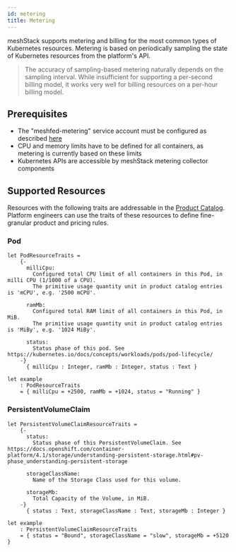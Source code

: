 ```yaml
---
id: metering
title: Metering
---
```


meshStack supports metering and billing for the most common types of Kubernetes resources.
Metering is based on periodically sampling the state of Kubernetes resources from the platform's API.

> The accuracy of sampling-based metering naturally depends on the sampling interval. While insufficient for
> supporting a per-second billing model, it works very well for billing resources on a per-hour billing model.

## Prerequisites

- The "meshfed-metering" service account must be configured as described [here](integrations/kubernetes/index.md#metering)
- CPU and memory limits have to be defined for all containers, as metering is currently based on these limits
- Kubernetes APIs are accessible by meshStack metering collector components

## Supported Resources

Resources with the following traits are addressable in the [Product Catalog](/settings/billing-configuration#defining-a-custom-product-catalog). Platform engineers can use the traits of these resources to define fine-granular product and pricing rules.

### Pod

<!--snippet:mesh.kraken.productcatalog.traits.kubernetes.pod#type-->


<!--DOCUSAURUS_CODE_TABS-->
<!--Dhall Type-->
```dhall
let PodResourceTraits =
    {-
      milliCpu:
        Configured total CPU limit of all containers in this Pod, in milli CPU (1/1000 of a CPU).
        The primitive usage quantity unit in product catalog entries is 'mCPU', e.g. '2500 mCPU'.

      ramMb:
        Configured total RAM limit of all containers in this Pod, in MiB.
        The primitive usage quantity unit in product catalog entries is 'MiBy', e.g. '1024 MiBy'.

      status:
        Status phase of this pod. See https://kubernetes.io/docs/concepts/workloads/pods/pod-lifecycle/
    -}
      { milliCpu : Integer, ramMb : Integer, status : Text }
```
<!--Example-->
```dhall
let example
    : PodResourceTraits
    = { milliCpu = +2500, ramMb = +1024, status = "Running" }
```
<!--END_DOCUSAURUS_CODE_TABS-->

### PersistentVolumeClaim
<!--snippet:mesh.kraken.productcatalog.traits.kubernetes.persistentvolumeclaim#type-->


<!--DOCUSAURUS_CODE_TABS-->
<!--Dhall Type-->
```dhall
let PersistentVolumeClaimResourceTraits =
    {-
      status:
        Status phase of this PersistentVolumeClaim. See https://docs.openshift.com/container-platform/4.1/storage/understanding-persistent-storage.html#pv-phase_understanding-persistent-storage

      storageClassName:
        Name of the Storage Class used for this volume.

      storageMb:
        Total Capacity of the Volume, in MiB.
    -}
      { status : Text, storageClassName : Text, storageMb : Integer }
```
<!--Example-->
```dhall
let example
    : PersistentVolumeClaimResourceTraits
    = { status = "Bound", storageClassName = "slow", storageMb = +5120 }
```
<!--END_DOCUSAURUS_CODE_TABS-->
